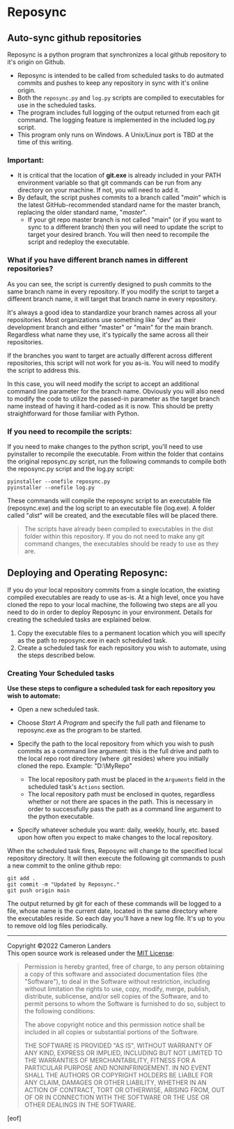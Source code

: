 
# Reposync  
## Auto-sync github repositories  
  
Reposync is a python program that synchronizes a local github repository to it's origin on Github.  

* Reposync is intended to be called from scheduled tasks to do autmated commits and pushes to keep any repository in sync with it's online origin.
* Both the `reposync.py` and `log.py` scripts are compiled to executables for use in the scheduled tasks. 
* The program includes full logging of the output returned from each git command. The logging feature is implemented in the included log.py script.
* This program only runs on Windows. A Unix/Linux port is TBD at the time of this writing.
 
### Important:   
* It is critical that the location of **git.exe** is already included in your PATH environment variable so that git commands can be run from any directory on your machine. If not, you will need to add it. 
* By default, the script pushes commits to a branch called "_main_" which is the latest GitHub-recommended standard name for the master branch, replacing the older standard name, "_master_".  
    * If your git repo master branch is not called "main" (or if you want to sync to a different branch) then you will need to update the script to target your desired branch. You will then need to recompile the script and redeploy the executable. 

### What if you have different branch names in different repositories?  

As you can see, the script is currently designed to push commits to the same branch name in every repository. If you modify the script to target a different branch name, it will target that branch name in every repository.  

It's always a good idea to standardize your branch names across all your repositories. Most organizations use something like "dev" as their development branch and either "master" or "main" for the main branch. Regardless what name they use, it's typically the same across all their repositories. 

If the branches you want to target are actually different across different repositories, this script will not work for you as-is. You will need to modify the script to address this. 

In this case, you will need modify the script to accept an additional command line parameter for the branch name. Obviously you will also need to modify the code to utilize the passed-in parameter as the target branch name instead of having it hard-coded as it is now. This should be pretty straightforward for those familiar with Python. 

### If you need to recompile the scripts:  
If you need to make changes to the python script, you'll need to use pyinstaller to recompile the executable. From within the folder that contains the original reposync.py script, run the following commands to compile both the reposync.py script and the log.py script:  

    pyinstaller --onefile reposync.py
    pyinstaller --onefile log.py

These commands will compile the reposync script to an executable file (reposync.exe) and the log script to an executable file (log.exe). A folder called "_dist_" will be created, and the executable files will be placed there. 

> The scripts have already been compiled to executables in the dist folder within this repository. If you do not need to make any git command changes, the executables should be ready to use as they are.
 
## Deploying and Operating Reposync:  

If you do your local repository commits from a single location, the existing compiled executables are ready to use as-is. At a high level, once you have cloned the repo to your local machine, the following two steps are all you need to do in order to deploy Reposync in your environment. Details for creating the scheduled tasks are explained below.  

1. Copy the executable files to a permanent location which you will specify as the path to reposync.exe in each scheduled task.
2. Create a scheduled task for each repository you wish to automate, using the steps described below.  

### Creating Your Scheduled tasks  
  
**Use these steps to configure a scheduled task for each repository you wish to automate:**  

* Open a new scheduled task. 
* Choose _Start A Program_ and specify the full path and filename to reposync.exe as the program to be started. 
* Specify the path to the local repository from which you wish to push commits as a command line argument: this is the full drive and path to the local repo root directory (where .git resides) where you initially cloned the repo. Example: "D:\MyRepo" 
    * The local repository path must be placed in the `Arguments` field in the scheduled task's `Actions` section.  
    * The local repository path must be enclosed in quotes, regardless whether or not there are spaces in the path. This is necessary in order to successfully pass the path as a command line argument to the python executable.  
 
* Specify whatever schedule you want: daily, weekly, hourly, etc. based upon how often you expect to make changes to the local repository.  

When the scheduled task fires, Reposync will change to the specified local repository directory. It will then execute the following git commands to push a new commit to the online github repo: 
 
    git add . 
    git commit -m "Updated by Reposync." 
    git push origin main 

The output returned by git for each of these commands will be logged to a file, whose name is the current date, located in the same directory where the executables reside. So each day you'll have a new log file. It's up to you to remove old log files periodically.

---
Copyright ©2022 Cameron Landers  
This open source work is released under the <a href='https://opensource.org/licenses/MIT'>MIT License</a>:  

> Permission is hereby granted, free of charge, to any person obtaining a copy of this software and associated documentation files (the "Software"), to deal in the Software without restriction, including without limitation the rights to use, copy, modify, merge, publish, distribute, sublicense, and/or sell copies of the Software, and to permit persons to whom the Software is furnished to do so, subject to the following conditions:
>
> The above copyright notice and this permission notice shall be included in all copies or substantial portions of the Software.
>
>THE SOFTWARE IS PROVIDED "AS IS", WITHOUT WARRANTY OF ANY KIND, EXPRESS OR IMPLIED, INCLUDING BUT NOT LIMITED TO THE WARRANTIES OF MERCHANTABILITY, FITNESS FOR A PARTICULAR PURPOSE AND NONINFRINGEMENT. IN NO EVENT SHALL THE AUTHORS OR COPYRIGHT HOLDERS BE LIABLE FOR ANY CLAIM, DAMAGES OR OTHER LIABILITY, WHETHER IN AN ACTION OF CONTRACT, TORT OR OTHERWISE, ARISING FROM, OUT OF OR IN CONNECTION WITH THE SOFTWARE OR THE USE OR OTHER DEALINGS IN THE SOFTWARE.
>

[eof]    